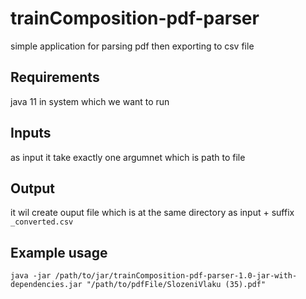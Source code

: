 # trainComposition-pdf-parser

simple application for parsing pdf then exporting to csv file
## Requirements
java 11 in system which we want to run

## Inputs
as input it take exactly one argumnet which is path to file

## Output
it wil create ouput file which is at the same directory as input + suffix `_converted.csv`

## Example usage

`java -jar /path/to/jar/trainComposition-pdf-parser-1.0-jar-with-dependencies.jar "/path/to/pdfFile/SlozeniVlaku (35).pdf"`
